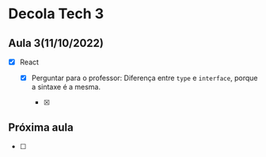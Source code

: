 # Decola Tech 3

## Aula 3(11/10/2022)

- [x] React
  - [x] Perguntar para o professor: Diferença entre `type` e `interface`, porque a sintaxe é a mesma.

    - [x]
## Próxima aula

- [ ]

